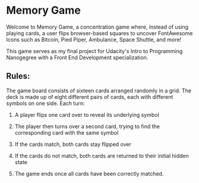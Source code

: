 # Memory Game

Welcome to Memory Game, a concentration game where, instead of using playing cards, a user flips browser-based squares to uncover FontAwesome Icons such as Bitcoin, Pied Piper, Ambulance, Space Shuttle, and more!

This game serves as my final project for Udacity's Intro to Programming Nanogegree with a Front End Development specialization.


## Rules:

The game board consists of sixteen cards arranged randomly in a grid. The deck is made up of eight different pairs of cards, each with different symbols on one side. Each turn:

1. A player flips one card over to reveal its underlying symbol

2. The player then turns over a second card, trying to find the corresponding card with the same symbol

3. If the cards match, both cards stay flipped over

4. If the cards do not match, both cards are returned to their initial hidden state

5. The game ends once all cards have been correctly matched.
